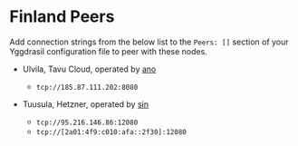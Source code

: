 # Finland Peers

Add connection strings from the below list to the `Peers: []` section of your
Yggdrasil configuration file to peer with these nodes.

* Ulvila, Tavu Cloud, operated by [ano](https://github.com/ano0)
  * `tcp://185.87.111.202:8080`

* Tuusula, Hetzner, operated by [sin](https://2f30.org)
  * `tcp://95.216.146.86:12080`
  * `tcp://[2a01:4f9:c010:afa::2f30]:12080`
